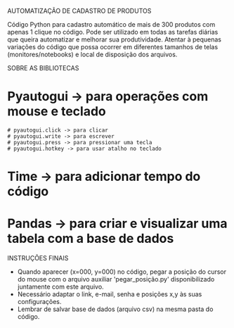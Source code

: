 AUTOMATIZAÇÃO DE CADASTRO DE PRODUTOS

Código Python para cadastro automático de mais de 300 produtos com apenas 1 clique no código.
Pode ser utilizado em todas as tarefas diárias que queira automatizar e melhorar sua produtividade.
Atentar à pequenas variações do código que possa ocorrer em diferentes tamanhos de telas (monitores/notebooks) e local de disposição dos arquivos.


SOBRE AS BIBLIOTECAS

# Pyautogui -> para operações com mouse e teclado
    # pyautogui.click -> para clicar
    # pyautogui.write -> para escrever
    # pyautogui.press -> para pressionar uma tecla
    # pyautogui.hotkey -> para usar atalho no teclado
# Time -> para adicionar tempo do código
# Pandas -> para criar e visualizar uma tabela com a base de dados


INSTRUÇÕES FINAIS

- Quando aparecer (x=000, y=000) no código, pegar a posição do cursor do mouse com o arquivo auxiliar 'pegar_posição.py' disponibilizado juntamente com este arquivo.
- Necessário adaptar o link, e-mail, senha e posições x,y às suas configurações.
- Lembrar de salvar base de dados (arquivo csv) na mesma pasta do código.
